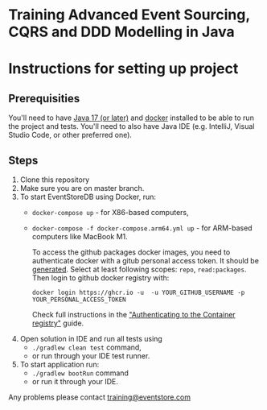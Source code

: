 # Training Advanced Event Sourcing, CQRS and DDD Modelling in Java

# Instructions for setting up project

## Prerequisities

You'll need to have [Java 17 (or later)](https://www.java.com/en/download/help/download_options.html) and [docker](https://www.docker.com/products/docker-desktop) installed to be able to run the project and tests. You'll need to also have Java IDE (e.g. IntelliJ, Visual Studio Code, or other preferred one).

## Steps

1. Clone this repository
2. Make sure you are on master branch.
3. To start EventStoreDB using Docker, run:
   - `docker-compose up` - for X86-based computers,
   - `docker-compose -f docker-compose.arm64.yml up` - for ARM-based computers like MacBook M1. 
   
      To access the github packages docker images, you need to authenticate docker with a gitub personal access token. It should be [generated](https://github.com/settings/tokens/new). Select at least following scopes: `repo`, `read:packages`. Then login to github docker registry with:
      ```shell script
      docker login https://ghcr.io -u  -u YOUR_GITHUB_USERNAME -p YOUR_PERSONAL_ACCESS_TOKEN
      ```
      Check full instructions in the ["Authenticating to the Container registry"](https://docs.github.com/en/packages/working-with-a-github-packages-registry/working-with-the-container-registry#about-container-registry-support) guide.
4. Open solution in IDE and run all tests using
   - `./gradlew clean test` command,
   - or run through your IDE test runner.
5. To start application run:
   - `./gradlew bootRun` command
   - or run it through your IDE.

Any problems please contact training@eventstore.com
